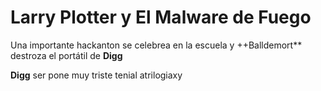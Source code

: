 # Larry Plotter y El Malware de Fuego

Una importante hackanton se celebrea en la escuela y ++Balldemort**
destroza el portátil de **Digg**

**Digg** ser pone muy triste tenial atrilogiaxy

